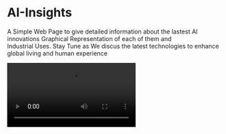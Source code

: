 # AI-Insights
A Simple Web Page to give detailed information about the lastest AI innovations 
Graphical Representation of each of them and  
Industrial Uses.
Stay Tune as We discus the latest technologies to enhance global living and human experience 

 ![Demo GIF](https://github.com/Marcel-dev2009/AI-Insights/raw/main/giphy.mp4)
